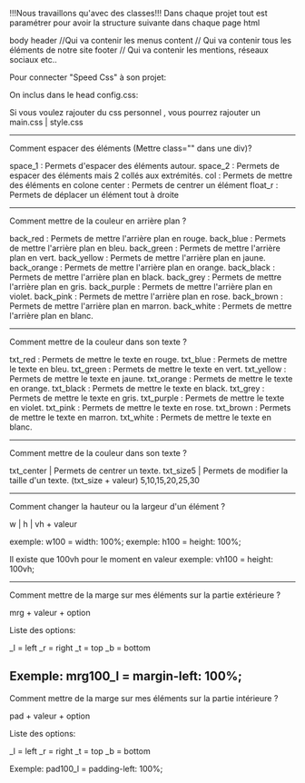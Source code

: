 !!!Nous travaillons qu'avec des classes!!!
Dans chaque projet tout est paramétrer pour avoir la structure suivante dans chaque page html

body
    header //Qui va contenir les menus
    content // Qui va contenir tous les éléments de notre site
    footer // Qui va contenir les mentions, réseaux sociaux etc..

Pour connecter "Speed Css" à son projet: 

On inclus dans le head config.css:
<link rel="stylesheet" href="public/assets/css/config.css">

Si vous voulez rajouter du css personnel , vous pourrez rajouter un main.css | style.css

----------------------------------------------------------------------
Comment espacer des éléments (Mettre class="" dans une div)?

space_1 : Permets d'espacer des éléments autour.
space_2 : Permets de espacer des éléments mais 2 collés aux extrémités.
col     : Permets de mettre des éléments en colone
center  : Permets de centrer un élément
float_r : Permets de déplacer un élément tout à droite

----------------------------------------------------------------------
Comment mettre de la couleur en arrière plan ?

back_red    : Permets de mettre l'arrière plan en rouge.
back_blue   : Permets de mettre l'arrière plan en bleu.
back_green  : Permets de mettre l'arrière plan en vert.
back_yellow : Permets de mettre l'arrière plan en jaune.
back_orange : Permets de mettre l'arrière plan en orange.
back_black  : Permets de mettre l'arrière plan en black.
back_grey   : Permets de mettre l'arrière plan en gris.
back_purple : Permets de mettre l'arrière plan en violet.
back_pink   : Permets de mettre l'arrière plan en rose.
back_brown  : Permets de mettre l'arrière plan en marron.
back_white  : Permets de mettre l'arrière plan en blanc.

----------------------------------------------------------------------
Comment mettre de la couleur dans son texte ?

txt_red    : Permets de mettre le texte en rouge.
txt_blue   : Permets de mettre le texte en bleu.
txt_green  : Permets de mettre le texte en vert.
txt_yellow : Permets de mettre le texte en jaune.
txt_orange : Permets de mettre le texte en orange.
txt_black  : Permets de mettre le texte en black.
txt_grey   : Permets de mettre le texte en gris.
txt_purple : Permets de mettre le texte en violet.
txt_pink   : Permets de mettre le texte en rose.
txt_brown  : Permets de mettre le texte en marron.
txt_white  : Permets de mettre le texte en blanc.

------------------------------------------------------------------------
Comment mettre de la couleur dans son texte ?

txt_center  | Permets de centrer un texte.
txt_size5   | Permets de modifier la taille d'un texte. (txt_size + valeur) 5,10,15,20,25,30

----------------------------------------------------------------------
Comment changer la hauteur ou la largeur d'un élément ?

w | h | vh  + valeur

exemple: w100 = width: 100%;
exemple: h100 = height: 100%;

Il existe que 100vh pour le moment en valeur
exemple: vh100 = height: 100vh;

----------------------------------------------------------------------
Comment mettre de la marge sur mes éléments sur la partie extérieure ?

mrg + valeur + option

Liste des options:

_l = left
_r = right
_t = top
_b = bottom

Exemple: mrg100_l = margin-left: 100%;
----------------------------------------------------------------------
Comment mettre de la marge sur mes éléments sur la partie intérieure ?

pad + valeur + option

Liste des options:

_l = left
_r = right
_t = top
_b = bottom

Exemple: pad100_l = padding-left: 100%;